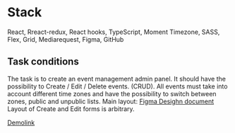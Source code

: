 # Stack

  React, Rreact-redux, React hooks, TypeScript,
  Moment Timezone, SASS, Flex, Grid, Mediarequest, Figma, GitHub

## Task conditions

The task is to create an event management admin panel. It should have the possibility to  Create / Edit / Delete events. (CRUD). All events must take into account different time zones and have the possibility to switch between zones, public and unpublic lists.
Main layout: [Figma Desighn document](https://www.figma.com/file/OZM6PVY9k2U1AYoozpbHyi/Frontend-Code-Challenge?node-id=0%3A1)
Layout of Create and Edit forms is arbitrary.

[Demolink](https://serhii-naumenko.github.io/react_event_manager)
